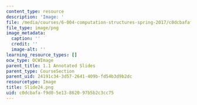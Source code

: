 ```yaml
---
content_type: resource
description: 'Image: '
file: /media/courses/6-004-computation-structures-spring-2017/c0dcbafaf9d05e13862097b5b2c3cc75_Slide24.png
file_type: image/png
image_metadata:
  caption: ''
  credit: ''
  image-alt: ''
learning_resource_types: []
ocw_type: OCWImage
parent_title: 1.1 Annotated Slides
parent_type: CourseSection
parent_uid: 24191c34-3d57-2641-409b-fd54b3d9b2dc
resourcetype: Image
title: Slide24.png
uid: c0dcbafa-f9d0-5e13-8620-97b5b2c3cc75
---
```

